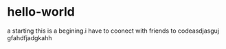 # hello-world
a starting
this is a begining.i have to coonect with friends to codeasdjasguj
gfahdfjadgkahh
